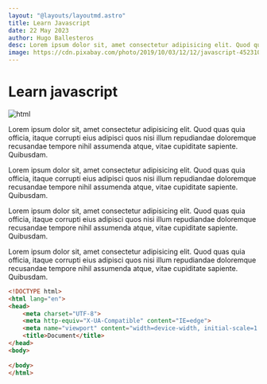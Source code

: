 ```yaml
---
layout: "@layouts/layoutmd.astro"
title: Learn Javascript
date: 22 May 2023
author: Hugo Ballesteros
desc: Lorem ipsum dolor sit, amet consectetur adipisicing elit. Quod quas quia officia, itaque corrupti eius adipisci quos nisi illum repudiandae doloremque recusandae tempore nihil assumenda atque, vitae cupiditate sapiente. Quibusdam.
image: https://cdn.pixabay.com/photo/2019/10/03/12/12/javascript-4523100_960_720.jpg
---
```


# Learn javascript

![html](https://cdn.pixabay.com/photo/2019/10/03/12/12/javascript-4523100_960_720.jpg)

Lorem ipsum dolor sit, amet consectetur adipisicing elit. Quod quas quia officia, itaque corrupti eius adipisci quos nisi illum repudiandae doloremque recusandae tempore nihil assumenda atque, vitae cupiditate sapiente. Quibusdam.

Lorem ipsum dolor sit, amet consectetur adipisicing elit. Quod quas quia officia, itaque corrupti eius adipisci quos nisi illum repudiandae doloremque recusandae tempore nihil assumenda atque, vitae cupiditate sapiente. Quibusdam.

Lorem ipsum dolor sit, amet consectetur adipisicing elit. Quod quas quia officia, itaque corrupti eius adipisci quos nisi illum repudiandae doloremque recusandae tempore nihil assumenda atque, vitae cupiditate sapiente. Quibusdam.

Lorem ipsum dolor sit, amet consectetur adipisicing elit. Quod quas quia officia, itaque corrupti eius adipisci quos nisi illum repudiandae doloremque recusandae tempore nihil assumenda atque, vitae cupiditate sapiente. Quibusdam.

```html
<!DOCTYPE html>
<html lang="en">
<head>
    <meta charset="UTF-8">
    <meta http-equiv="X-UA-Compatible" content="IE=edge">
    <meta name="viewport" content="width=device-width, initial-scale=1.0">
    <title>Document</title>
</head>
<body>
    
</body>
</html>
```

